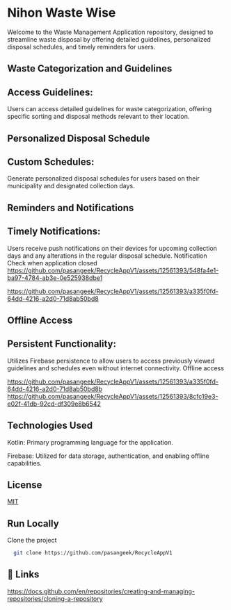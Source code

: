 
# Nihon Waste Wise


Welcome to the Waste Management Application repository, designed to streamline waste disposal by offering detailed guidelines, personalized disposal schedules, and timely reminders for users. 

 

 




  

## Waste Categorization and Guidelines
## Access Guidelines:
 Users can access detailed guidelines for waste categorization, offering specific sorting and disposal methods relevant to their location.
## Personalized Disposal Schedule
##  Custom Schedules: 
Generate personalized disposal schedules for users based on their municipality and designated collection days.
## Reminders and Notifications
## Timely Notifications: 
Users receive push notifications on their devices for upcoming collection days and any alterations in the regular disposal schedule.
Notification Check when application closed
https://github.com/pasangeek/RecycleAppV1/assets/12561393/548fa4e1-ba97-4784-ab3e-0e525938dbe1


    

https://github.com/pasangeek/RecycleAppV1/assets/12561393/a335f0fd-64dd-4216-a2d0-71d8ab50bd8
## Offline Access
## Persistent Functionality: 
Utilizes Firebase persistence to allow users to access previously viewed guidelines and schedules even without internet connectivity.
Offline access


https://github.com/pasangeek/RecycleAppV1/assets/12561393/a335f0fd-64dd-4216-a2d0-71d8ab50bd8b
https://github.com/pasangeek/RecycleAppV1/assets/12561393/8cfc19e3-e02f-41db-92cd-df309e8b6542
## Technologies Used

Kotlin: Primary programming language for the application.

Firebase: Utilized for data storage, authentication, and enabling offline capabilities.










## License

[MIT](https://choosealicense.com/licenses/mit/)

















## Run Locally

Clone the project

```bash
  git clone https://github.com/pasangeek/RecycleAppV1
```











    




## 🔗 Links
https://docs.github.com/en/repositories/creating-and-managing-repositories/cloning-a-repository



